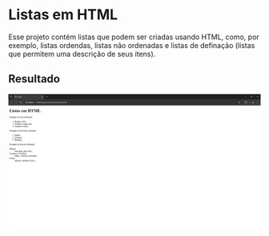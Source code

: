 # Listas em HTML    

Esse projeto contém listas que podem ser criadas usando HTML, como, por exemplo, listas ordendas, listas não ordenadas e listas de definação (listas que permitem uma descrição de seus itens).

## Resultado

![resultado](https://github.com/JemanueI/Listas-em-HTML/blob/main/resultado.png)